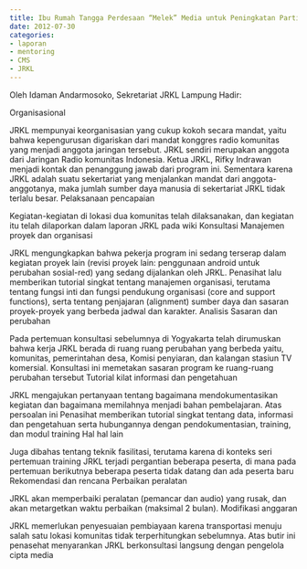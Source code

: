 ```yaml
---
title: Ibu Rumah Tangga Perdesaan “Melek” Media untuk Peningkatan Partisipasi Perempuan dan Pemenuhan Kebutuhan Informasi - Mentoring 30 Juli 2012
date: 2012-07-30
categories:
- laporan
- mentoring
- CMS
- JRKL
---
```


Oleh Idaman Andarmosoko, Sekretariat JRKL Lampung
        Hadir: 

Organisasional

JRKL mempunyai keorganisasian yang cukup kokoh secara mandat, yaitu bahwa kepengurusan digariskan dari mandat konggres radio komunitas yang menjadi anggota jaringan tersebut. JRKL sendiri merupakan anggota dari Jaringan Radio komunitas Indonesia. Ketua JRKL, Rifky Indrawan menjadi kontak dan penanggung jawab dari program ini. Sementara karena JRKL adalah suatu sekertariat yang menjalankan mandat dari anggota-anggotanya, maka jumlah sumber daya manusia di sekertariat JRKL tidak terlalu besar.
Pelaksanaan pencapaian

Kegiatan-kegiatan di lokasi dua komunitas telah dilaksanakan, dan kegiatan itu telah dilaporkan dalam laporan JRKL pada wiki
Konsultasi
Manajemen proyek dan organisasi

JRKL mengungkapkan bahwa pekerja program ini sedang terserap dalam kegiatan proyek lain (revisi proyek lain: penggunaan android untuk perubahan sosial-red) yang sedang dijalankan oleh JRKL. Penasihat lalu memberikan tutorial singkat tentang manajemen organisasi, terutama tentang fungsi inti dan fungsi pendukung organisasi (core and support functions), serta tentang penjajaran (alignment) sumber daya dan sasaran proyek-proyek yang berbeda jadwal dan karakter.
Analisis Sasaran dan perubahan

Pada pertemuan konsultasi sebelumnya di Yogyakarta telah dirumuskan bahwa kerja JRKL berada di ruang ruang perubahan yang berbeda yaitu, komunitas, pemerintahan desa, Komisi penyiaran, dan kalangan stasiun TV komersial. Konsultasi ini memetakan sasaran program ke ruang-ruang perubahan tersebut
Tutorial kilat informasi dan pengetahuan

JRKL mengajukan pertanyaan tentang bagaimana mendokumentasikan kegiatan dan bagaimana memilahnya menjadi bahan pembelajaran. Atas persoalan ini Penasihat memberikan tutorial singkat tentang data, informasi dan pengetahuan serta hubungannya dengan pendokumentasian, training, dan modul training
Hal hal lain

Juga dibahas tentang teknik fasilitasi, terutama karena di konteks seri pertemuan training JRKL terjadi pergantian beberapa peserta, di mana pada pertemuan berikutnya beberapa peserta tidak datang dan ada peserta baru
Rekomendasi dan rencana
Perbaikan peralatan

JRKL akan memperbaiki peralatan (pemancar dan audio) yang rusak, dan akan metargetkan waktu perbaikan (maksimal 2 bulan).
Modifikasi anggaran

JRKL memerlukan penyesuaian pembiayaan karena transportasi menuju salah satu lokasi komunitas tidak terperhitungkan sebelumnya. Atas butir ini penasehat menyarankan JRKL berkonsultasi langsung dengan pengelola cipta media
